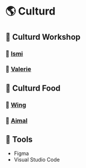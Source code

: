 # :earth_americas: Culturd

## :art: Culturd Workshop
### :woman: [Ismi](https://github.com/IsmiAndhyka18)
### :woman: [Valerie](https://github.com/ValerieVR)

## :stew: Culturd Food
### :woman: [Wing](https://github.com/chevtong)
### :man: [Aimal](https://github.com/aimalm)

## :wrench: Tools
- Figma
- Visual Studio Code


